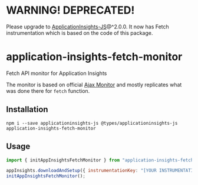 # WARNING! DEPRECATED!
Please upgrade to [ApplicationInsights-JS](https://github.com/microsoft/ApplicationInsights-JS)@^2.0.0.
It now has Fetch instrumentation which is based on the code of this package.

# application-insights-fetch-monitor
Fetch API monitor for Application Insights

The monitor is based on official [Ajax Monitor](https://github.com/Microsoft/ApplicationInsights-JS/blob/master/JavaScript/JavaScriptSDK/ajax/ajax.ts) and mostly replicates what was done there for `fetch` function.
## Installation

```
npm i --save applicationinsights-js @types/applicationinsights-js application-insights-fetch-monitor
```
## Usage

```js
import { initAppInsightsFetchMonitor } from "application-insights-fetch-monitor";

appInsights.downloadAndSetup({ instrumentationKey: "[YOUR INSTRUMENTATION KEY]" });
initAppInsightsFetchMonitor();
```
